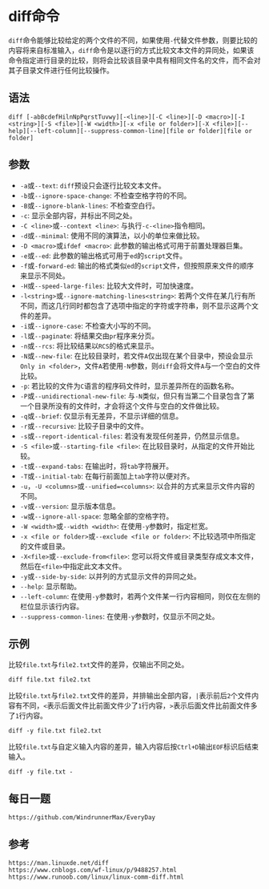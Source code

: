 # diff命令
`diff`命令能够比较给定的两个文件的不同，如果使用`-`代替文件参数，则要比较的内容将来自标准输入，`diff`命令是以逐行的方式比较文本文件的异同处，如果该命令指定进行目录的比较，则将会比较该目录中具有相同文件名的文件，而不会对其子目录文件进行任何比较操作。

## 语法

```shell
diff [-abBcdefHilnNpPqrstTuvwy][-<line>][-C <line>][-D <macro>][-I <string>][-S <file>][-W <width>][-x <file or folder>][-X <file>][--help][--left-column][--suppress-common-line][file or folder][file or folder]
```

## 参数
* `-a`或`--text`: `diff`预设只会逐行比较文本文件。
* `-b`或`--ignore-space-change`: 不检查空格字符的不同。
* `-B`或`--ignore-blank-lines`: 不检查空白行。
* `-c`: 显示全部内容，并标出不同之处。
* `-C <line>`或`--context <line>`: 与执行`-c-<line>`指令相同。
* `-d`或`--minimal`: 使用不同的演算法，以小的单位来做比较。
* `-D <macro>`或`ifdef <macro>`: 此参数的输出格式可用于前置处理器巨集。
* `-e`或`--ed`: 此参数的输出格式可用于`ed`的`script`文件。
* `-f`或`-forward-ed`: 输出的格式类似`ed`的`script`文件，但按照原来文件的顺序来显示不同处。
* `-H`或`--speed-large-files`: 比较大文件时，可加快速度。
* `-l<string>`或`--ignore-matching-lines<string>`: 若两个文件在某几行有所不同，而这几行同时都包含了选项中指定的字符或字符串，则不显示这两个文件的差异。
* `-i`或`--ignore-case`: 不检查大小写的不同。
* `-l`或`--paginate`: 将结果交由`pr`程序来分页。
* `-n`或`--rcs`: 将比较结果以`RCS`的格式来显示。
* `-N`或`--new-file`: 在比较目录时，若文件`A`仅出现在某个目录中，预设会显示`Only in <folder>`，文件`A`若使用`-N`参数，则`diff`会将文件`A`与一个空白的文件比较。
* `-p`: 若比较的文件为`C`语言的程序码文件时，显示差异所在的函数名称。
* `-P`或`--unidirectional-new-file`: 与`-N`类似，但只有当第二个目录包含了第一个目录所没有的文件时，才会将这个文件与空白的文件做比较。
* `-q`或`--brief`: 仅显示有无差异，不显示详细的信息。
* `-r`或`--recursive`: 比较子目录中的文件。
* `-s`或`--report-identical-files`: 若没有发现任何差异，仍然显示信息。
* `-S <file>`或`--starting-file <file>`: 在比较目录时，从指定的文件开始比较。
* `-t`或`--expand-tabs`: 在输出时，将`tab`字符展开。
* `-T`或`--initial-tab`: 在每行前面加上`tab`字符以便对齐。
* `-u`，`-U <columns>`或`--unified=<columns>`: 以合并的方式来显示文件内容的不同。
* `-v`或`--version`: 显示版本信息。
* `-w`或`--ignore-all-space`: 忽略全部的空格字符。
* `-W <width>`或`--width <width>`: 在使用`-y`参数时，指定栏宽。
* `-x <file or folder>`或`--exclude <file or folder>`: 不比较选项中所指定的文件或目录。
* `-X<file>`或`--exclude-from<file>`: 您可以将文件或目录类型存成文本文件，然后在`<file>`中指定此文本文件。
* `-y`或`--side-by-side`: 以并列的方式显示文件的异同之处。
* `--help`: 显示帮助。
* `--left-column`: 在使用`-y`参数时，若两个文件某一行内容相同，则仅在左侧的栏位显示该行内容。
* `--suppress-common-lines`: 在使用`-y`参数时，仅显示不同之处。

## 示例
比较`file.txt`与`file2.txt`文件的差异，仅输出不同之处。

```shell
diff file.txt file2.txt
```

比较`file.txt`与`file2.txt`文件的差异，并排输出全部内容，`|`表示前后`2`个文件内容有不同，`<`表示后面文件比前面文件少了`1`行内容，`>`表示后面文件比前面文件多了`1`行内容。

```shell
diff -y file.txt file2.txt 
```

比较`file.txt`与自定义输入内容的差异，输入内容后按`Ctrl+D`输出`EOF`标识后结束输入。

```shell
diff -y file.txt -
```
    


## 每日一题

```
https://github.com/WindrunnerMax/EveryDay
```

## 参考

```
https://man.linuxde.net/diff
https://www.cnblogs.com/wf-linux/p/9488257.html
https://www.runoob.com/linux/linux-comm-diff.html
```
